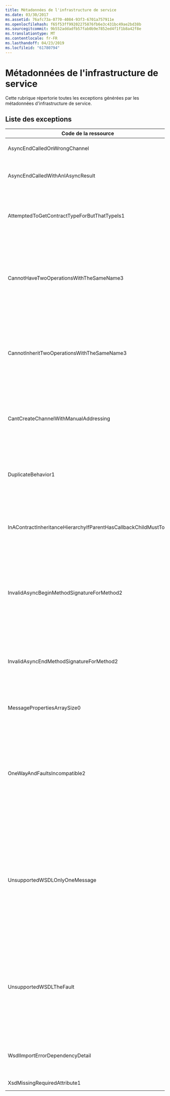 ```yaml
---
title: Métadonnées de l'infrastructure de service
ms.date: 03/30/2017
ms.assetid: 76afc73a-0770-4084-93f3-6701a757911e
ms.openlocfilehash: f65f53ff99202275876fb6e3c431bc49ae2bd38b
ms.sourcegitcommit: 9b552addadfb57fab0b9e7852ed4f1f1b8a42f8e
ms.translationtype: MT
ms.contentlocale: fr-FR
ms.lasthandoff: 04/23/2019
ms.locfileid: "61780794"
---
```

# <a name="service-framework-metadata"></a>Métadonnées de l'infrastructure de service
Cette rubrique répertorie toutes les exceptions générées par les métadonnées d'infrastructure de service.  
  
## <a name="exception-list"></a>Liste des exceptions  
  
|Code de la ressource|Chaîne de la ressource|  
|-------------------|---------------------|  
|AsyncEndCalledOnWrongChannel|Une méthode End asynchrone a été appelée sur le canal incorrect.|  
|AsyncEndCalledWithAnIAsyncResult|Une méthode End asynchrone a été appelée avec un IAsyncResult à partir d'une méthode Begin différente.|  
|AttemptedToGetContractTypeForButThatTypeIs1|Tentative effectuée en vue d'obtenir le type de contrat pour le spécifié, mais ce type n'est pas un élément ServiceContract et il n'hérite pas d'un tel élément.|  
|CannotHaveTwoOperationsWithTheSameName3|Deux opérations dans le même contrat ne peuvent pas avoir le même nom. Les méthodes spécifiées du type spécifié ne respectent pas cette règle. Modifiez le nom d'une des opérations en modifiant le nom de la méthode ou en utilisant la propriété Name de l'attribut OperationContractAttribute.|  
|CannotInheritTwoOperationsWithTheSameName3|Impossible d'hériter de deux opérations différentes portant le même nom. L'opération spécifiée des contrats spécifiés violent cette règle. Modifiez le nom d'une des opérations en modifiant le nom de la méthode ou en utilisant la propriété Name de l'attribut OperationContractAttribute.|  
|CantCreateChannelWithManualAddressing|Impossible de créer un canal pour un contrat qui requiert une demande/réponse et une liaison qui requiert l'adressage manuel mais prend en charge uniquement la communication duplex.|  
|DuplicateBehavior1|La valeur ne peut pas être ajoutée à la collection. La collection contient déjà un élément du même type spécifié. Cette collection ne prend en charge qu’une seule instance de chaque type.|  
|InAContractInheritanceHierarchyIfParentHasCallbackChildMustToo|Étant donné que le contrat de service de base spécifié a un contrat de rappel spécifié, le contrat de service dérivé spécifié doit également spécifier le type spécifié ou un type dérivé comme contrat de rappel.|  
|InvalidAsyncBeginMethodSignatureForMethod2|La signature de méthode Begin asynchrone est non valide pour la méthode spécifiée dans le type d'élément ServiceContract spécifié. Votre méthode Begin doit prendre un élément AsyncCallback et un objet pour ses deux derniers arguments et renvoyer un élément IAsyncResult.|  
|InvalidAsyncEndMethodSignatureForMethod2|La signature de méthode End asynchrone est non valide pour la méthode spécifiée dans le type d'élément ServiceContract spécifié. Votre méthode End doit prendre un élément IAsyncResult comme dernier argument.|  
|MessagePropertiesArraySize0|Le tableau passé n'a pas suffisamment d'espace pour contenir toutes les propriétés contenues dans cette collection.|  
|OneWayAndFaultsIncompatible2|La méthode spécifiée dans le type spécifié est marquée avec IsOneWay=true et déclare un ou plusieurs attributs FaultContractAttributes. Les méthodes monodirectionnelles ne peuvent pas déclarer d'attributs FaultContractAttributes. Définissez IsOneWay à « false » ou supprimez les attributs FaultContractAttributes.|  
|UnsupportedWSDLOnlyOneMessage|Web Services Description Language non pris en charge. Une seule une partie de message est prise en charge pour les messages d'erreur. Ce message d'erreur fait référence à plusieurs parties de message. Si vous avez un accès en édition au fichier WSDL, vous pouvez résoudre le problème en supprimant les parties de messages superflues de telle sorte que le message d'erreur ne fasse référence qu'à une seule partie.|  
|UnsupportedWSDLTheFault|Web Services Description Language non pris en charge. La partie du message d'erreur doit faire référence à un élément. Ce message d'erreur ne fait pas référence à un élément. Si vous avez un accès en édition au document WSDL, vous pouvez résoudre le problème en faisant référence à un élément de schéma à l'aide de l'attribut « element ».|  
|WsdlImportErrorDependencyDetail|Une erreur s'est produite lors de l'important du spécifié dont dépend l'autre valeur spécifiée. Le Xpath est également spécifié.|  
|XsdMissingRequiredAttribute1|Attribut requis spécifié manquant.|
